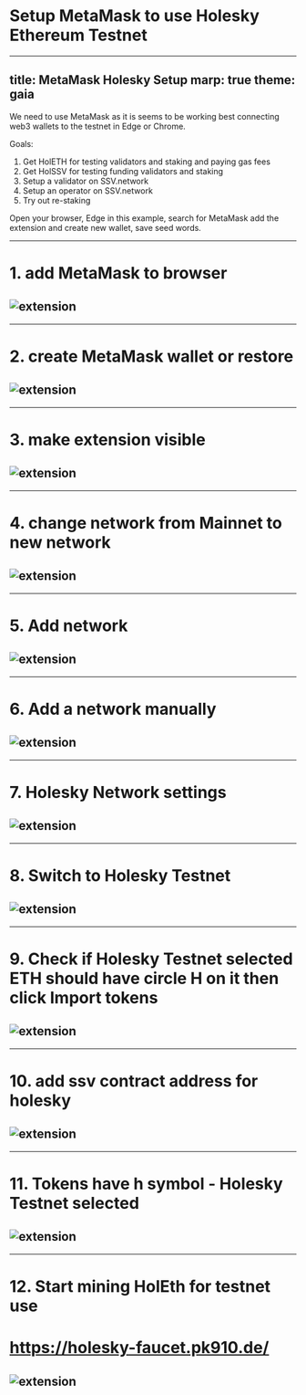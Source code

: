 ﻿# Setup MetaMask to use Holesky Ethereum Testnet
---
title: MetaMask Holesky Setup
marp: true
theme: gaia
---

We need to use MetaMask as it is seems to be working best connecting web3 wallets to the testnet in Edge or Chrome.

Goals:
1. Get HolETH for testing validators and staking and paying gas fees
2. Get HolSSV for testing funding validators and staking
3. Setup a validator on SSV.network
4. Setup an operator on SSV.network
5. Try out re-staking

Open your browser, Edge in this example, search for MetaMask add the extension and create new wallet, save seed words.

---
# 1. add MetaMask to browser
![extension](images/addmetamaskextension.png)
---
---
# 2. create MetaMask wallet or restore
![extension](images/createnewwallet.png)
---
---
# 3. make extension visible
![extension](images/makevisible.png)
---
---
# 4. change network from Mainnet to new network
![extension](images/changenetwork.png)
---
---
# 5. Add network
![extension](images/addnetwork.png)
---
---
# 6. Add a network manually
![extension](images/addnetworkmanually.png)
---
---
# 7. Holesky Network settings
![extension](images/holeskysettings.png)
---
---
# 8. Switch to Holesky Testnet
![extension](images/switchtoholesky.png)
---
---
# 9. Check if Holesky Testnet selected ETH should have circle H on it then click Import tokens
![extension](images/checkifholeskyselected.png)
---
---
# 10. add ssv contract address for holesky
![extension](images/addssvcontract.png)
---
---
# 11. Tokens have h symbol - Holesky Testnet selected
![extension](images/tokenshavehsymbol.png)
---
---
# 12. Start mining HolEth for testnet use
# https://holesky-faucet.pk910.de/
![extension](images/holeskypowfaucet.png)
---

